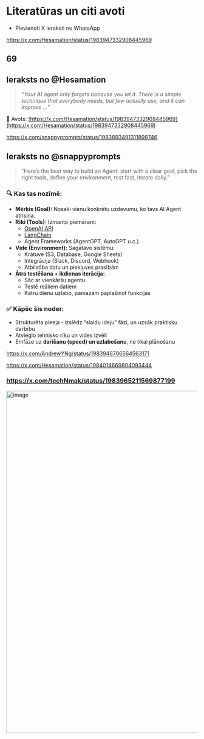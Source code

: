 # Literatūras un citi avoti

- Pievienoti X ieraksti no WhatsApp





https://x.com/Hesamation/status/1983947332908445969

## 69 
## Ieraksts no @Hesamation

> *“Your AI agent only forgets because you let it. There is a simple technique that everybody needs, but few actually use, and it can improve …”*

🔗 Avots: [https://x.com/Hesamation/status/1983947332908445969](https://x.com/Hesamation/status/1983947332908445969)

https://x.com/snappyprompts/status/1983893491311898746

## Ieraksts no @snappyprompts

> “Here’s the best way to build an Agent: start with a clear goal, pick the right tools, define your environment, test fast, iterate daily.”

### 🔍 Kas tas nozīmē:
- **Mērķis (Goal):** Nosaki vienu konkrētu uzdevumu, ko tavs AI Agent atrisina.
- **Rīki (Tools):** Izmanto piemēram:
  - [OpenAI API](https://openai.com/)
  - [LangChain](https://python.langchain.com/)
  - Agent Frameworks (AgentGPT, AutoGPT u.c.)
- **Vide (Environment):** Sagatavo sistēmu:
  - Krātuve (S3, Database, Google Sheets)
  - Integrācija (Slack, Discord, Webhook)
  - Atbilstība datu un piekļuves prasībām
- **Ātra testēšana + ikdienas iterācija:**  
  - Sāc ar vienkāršu agentu  
  - Testē reāliem datiem  
  - Katru dienu uzlabo, pamazām paplašinot funkcijas

### ✅ Kāpēc šis noder:
- Strukturēta pieeja ‑ izslēdz “slaidu ideju” fāzi, un uzsāk praktisku darbību
- Atvieglo tehnisko rīku un vides izvēli
- Emfāze uz **darīšanu (speed) un uzlabošanu**, ne tikai plānošanu


https://x.com/AndrewYNg/status/1983946706564563171

https://x.com/Hesamation/status/1984014669804093444

### https://x.com/techNmak/status/1983965211569877199

<img width="648" height="900" alt="image" src="https://github.com/user-attachments/assets/9b26cec6-e2f1-459b-8810-32d707a3a341" />

